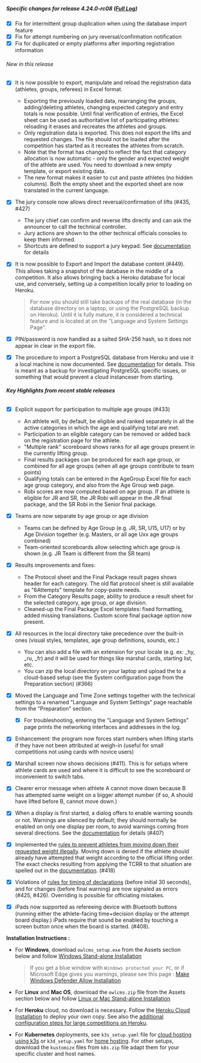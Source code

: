 ##### **Specific changes for release 4.24.0-rc08**  ([Full Log](https://github.com/jflamy/owlcms4/issues?utf8=%E2%9C%93&q=is%3Aclosed+is%3Aissue+project%3Ajflamy%2Fowlcms4%2F1+))

- [x] Fix for intermittent group duplication when using the database import feature
- [x] Fix for attempt numbering on jury reversal/confirmation notification
- [x] Fix for duplicated or empty platforms after importing registration information

###### New in this release

- [x] It is now possible to export, manipulate and reload the registration data (athletes, groups, referees) in Excel format.  

  - Exporting the previously loaded data, rearranging the groups, adding/deleting athletes, changing expected category and entry totals is now possible. Until final verification of entries, the Excel sheet can be used as authoritative list of participating athletes: reloading it erases and recreates the athletes and groups.
  - Only registration data is exported.  This does not export the lifts and requested changes.  The file should not be loaded after the competition has started as it recreates the athletes from scratch.
  - Note that the format has changed to reflect the fact that category allocation is now automatic - only the gender and expected weight of the athlete are used. You need to download a new empty template, or export existing data. 
  - The new format makes it easier to cut and paste athletes (no hidden columns). Both the empty sheet and the exported sheet are now translated in the current language.
  
- [x] The jury console now allows direct reversal/confirmation of lifts (#435, #427)  
  - The jury chief can confirm and reverse lifts directly and can ask the announcer to call the technical controller.  
  - Jury actions are shown to the other technical officials consoles to keep them informed.
  - Shortcuts are defined to support a jury keypad. See [documentation](https://jflamy-dev.github.io/owlcms4-prerelease/#/Refereeing#jury-console-keypad) for details
  
- [x] It is now possible to Export and Import the database content (#449).  This allows taking a snapshot of the database in the middle of a competition. It also allows bringing back a Heroku database for local use, and conversely, setting up a competition locally prior to loading on Heroku.

  > For now you should still take backups of the real database (in the database directory on a laptop, or using the PostgreSQL backup on Heroku).  Until it is fully mature, it is considered a technical feature and is located at on the "Language and System Settings Page".

- [x] PIN/password is now handled as a salted SHA-256 hash, so it does not appear in clear in the export file.

- [x] The procedure to import a PostgreSQL database from Heroku and use it a local machine is now documented. See [documentation](https://jflamy-dev.github.io/owlcms4-prerelease/#/PostgreSQL) for details.  This is meant as a backup for investigating PostgreSQL specific issues, or something that would prevent a cloud instanceser from starting.

###### **Key Highlights from recent stable releases**

- [x] Explicit support for participation to multiple age groups (#433)
  - An athlete will, by default, be eligible and ranked separately in all the active categories in which the age and qualifying total are met.   
  - Participation to an eligible category can be removed or added back on the registration page for the athlete.
  - "Multiple rank" scoreboard shows ranks for all age groups present in the currently lifting group.
  - Final results packages can be produced for each age group, or combined for all age groups (when all age groups contribute to team points)
  - Qualifying totals can be entered in the AgeGroup Excel file for each age group category, and also from the Age Group web page.
  - Robi scores are now computed based on age group. If an athlete is eligible for JR and SR, the JR Robi will appear in the JR final package, and the SR Robi in the Senior final package.
- [x] Teams are now separate by age group or age division

  - Teams can be defined by Age Group (e.g. JR, SR, U15, U17) or by Age Division together (e.g. Masters, or all age Uxx age groups combined)
  - Team-oriented scoreboards allow selecting which age group is shown (e.g. JR Team is different from the SR team)
- [x] Results improvements and fixes:
  - The Protocol sheet and the Final Package result pages shows header for each category.  The old flat protocol sheet is still available as "6Attempts" template for copy-paste needs.
  - From the Category Results page, ability to produce a result sheet for the selected category, age group, or age division.
  - Cleaned-up the Final Package Excel templates: fixed formatting, added missing translations. Custom score final package option now present.
- [x] All resources in the local directory take precedence over the built-in ones (visual styles, templates, age group definitions, sounds, etc.)
  - You can also add a file with an extension for your locale (e.g. ex: _hy, _ru, _fr) and it will be used for things like marshal cards, starting list, etc.
  - You can zip the local directory on your laptop and upload the to a cloud-based setup (see the System configuration page from the Preparation section) (#366)
- [x] Moved the Language and Time Zone settings together with the technical settings to a renamed "Language and System Settings" page reachable from the "Preparation" section.
  - [x] For troubleshooting, entering the "Language and System Settings" page prints the networking interfaces and addresses in the log.
- [x] Enhancement: the program now forces start numbers when lifting starts if they have not been attributed at weigh-in (useful for small competitions not using cards with novice users)
- [x] Marshall screen now shows decisions (#411). This is for setups where athlete cards are used and where it is difficult to see the scoreboard or inconvenient to switch tabs.
- [x] Clearer error message when athlete A cannot move down because B has attempted same weight on a bigger attempt number (if so, A should have lifted before B, cannot move down.)

- [x] When a display is first started, a dialog offers to enable warning sounds or not.  Warnings are silenced by default; they should normally be enabled on only one display per room, to avoid warnings coming from several directions. See the [documentation](https://jflamy-dev.github.io/owlcms4-prerelease/#/Displays#display-settings) for details (#407)
- [x] Implemented the <u>rules to prevent athletes from moving down their requested weight illegally</u>.  Moving down is denied if the athlete should already have attempted that weight according to the official lifting order.  The exact checks resulting from applying the TCRR to that situation are spelled out in the [documentation](https://jflamy-dev.github.io/owlcms4-prerelease/#/Announcing#rules-for-moving-down). (#418)
- [x] Violations of <u>rules for timing of declarations</u> (before initial 30 seconds), and for changes (before final warning) are now signaled as errors (#425, #426). Overriding is possible for officiating mistakes.
- [x] iPads now supported as refereeing device with Bluetooth buttons (running either the athlete-facing time+decision display or the attempt board display.)   iPads require that sound be enabled by touching a screen button once when the board is started. (#408). 

**Installation Instructions :**

  - For **Windows**, download `owlcms_setup.exe` from the Assets section below and follow [Windows Stand-alone Installation](https://jflamy-dev.github.io/owlcms4-prerelease/#/LocalWindowsSetup)
    
    > If you get a blue window with `Windows protected your PC`, or if Microsoft Edge gives you warnings, please see this page : [Make Windows Defender Allow Installation](https://jflamy-dev.github.io/owlcms4-prerelease/#/DefenderOff)
    
  - For **Linux** and **Mac OS**, download the `owlcms.zip` file from the Assets section below and follow [Linux or Mac Stand-alone Installation](https://jflamy-dev.github.io/owlcms4-prerelease/#/LocalLinuxMacSetup)

  - For **Heroku** cloud, no download is necessary. Follow the [Heroku Cloud Installation](https://jflamy-dev.github.io/owlcms4-prerelease/#/Cloud) to deploy your own copy.  See also the [additional configuration steps for large competitions on Heroku](https://jflamy-dev.github.io/owlcms4-prerelease/#/HerokuLarge).

  - For **Kubernetes** deployments, see `k3s_setup.yaml` file for [cloud hosting using k3s](https://jflamy-dev.github.io/owlcms4-prerelease/#/DigitalOcean) or `k3d_setup.yaml` for [home hosting](https://jflamy-dev.github.io/owlcms4-prerelease/#/k3d).  For other setups, download the `kustomize` files from `k8s.zip` file adapt them for your specific cluster and host names. 
